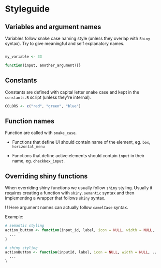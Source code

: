 # Styleguide

## Variables and argument names

Variables follow snake case naming style (unless they overlap with `Shiny` syntax).
Try to give meaningful and self explanatory names.

```r

my_variable <- 33

function(input, another_argument){}

```

## Constants

Constants are defined with capital letter snake case and kept in the
`constants.R` script (unless they're internal).

```r
COLORS <- c("red", "green", "blue")
```

## Function names

Function are called with `snake_case`.

- Functions that define UI should contain name of the element, eg. `box`, `horizontal_menu`

- Functions that define active elements should contain `input` in their name, eg. `checkbox_input`.

## Overriding shiny functions

When overriding shiny functions we usually follow `shiny` styling. Usually it requires
creating a function with `shiny.semantic` syntax and then implementing a wrapper that
follows `shiny` syntax.

**!!** Here argument names can actually follow `camelCase` syntax.

Example:

```r
# semantic styling
action_button <- function(input_id, label, icon = NULL, width = NULL, ...) {
  ...
}

# shiny styling
actionButton <- function(inputId, label, icon = NULL, width = NULL, ...) {
  ...
}
```


